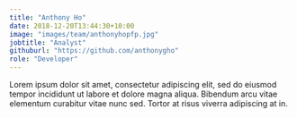 ```yaml
---
title: "Anthony Ho"
date: 2018-12-20T13:44:30+10:00
image: "images/team/anthonyhopfp.jpg"
jobtitle: "Analyst"
githuburl: "https://github.com/anthonygho"
role: "Developer"
---
```


Lorem ipsum dolor sit amet, consectetur adipiscing elit, sed do eiusmod tempor incididunt ut labore et dolore magna aliqua. Bibendum arcu vitae elementum curabitur vitae nunc sed. Tortor at risus viverra adipiscing at in.
